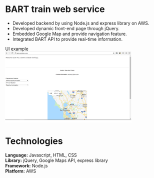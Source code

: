 # BART train web service
- Developed backend by using Node.js and express library on AWS.
- Developed dynamic front-end page through jQuery.
- Embedded Google Map and provide navigation feature.
- Integrated BART API to provide real-time information.

UI example<br>
<img src="/page.png" title="page" width="80%" height="80%">

# Technologies
**Language:** Javascript, HTML, CSS<br>
**Library:** jQuery, Google Maps API, express library<br>
**Framework:** Node.js<br>
**Platform:** AWS<br>


